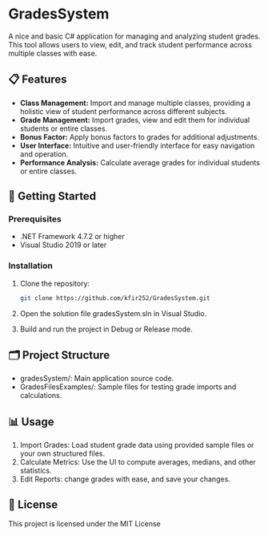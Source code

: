 # GradesSystem

A nice and basic C# application for managing and analyzing student grades.
This tool allows users to view, edit, and track student performance across multiple classes with ease.

## 📋 Features
- **Class Management:** Import and manage multiple classes, providing a holistic view of student performance across different subjects.
- **Grade Management:** Import grades, view and edit them for individual students or entire classes.
- **Bonus Factor:** Apply bonus factors to grades for additional adjustments.
- **User Interface:** Intuitive and user-friendly interface for easy navigation and operation.
- **Performance Analysis:** Calculate average grades for individual students or entire classes.

## 🚀 Getting Started

### Prerequisites
- .NET Framework 4.7.2 or higher
- Visual Studio 2019 or later

### Installation
1. Clone the repository:
   ```bash
   git clone https://github.com/kfir252/GradesSystem.git
2. Open the solution file gradesSystem.sln in Visual Studio.

3. Build and run the project in Debug or Release mode.

## 🗂️ Project Structure
- gradesSystem/: Main application source code.
- GradesFilesExamples/: Sample files for testing grade imports and calculations.

## 📊 Usage
1. Import Grades: Load student grade data using provided sample files or your own structured files.
2. Calculate Metrics: Use the UI to compute averages, medians, and other statistics.
3. Edit Reports: change grades with ease, and save your changes.

## 📄 License
This project is licensed under the MIT License

